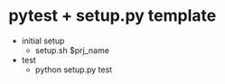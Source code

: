 # pytest + setup.py template


* initial setup
    * setup.sh $prj_name
* test
    * python setup.py test
